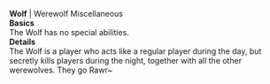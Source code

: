 **Wolf** | Werewolf Miscellaneous  
__Basics__  
The Wolf has no special abilities.  
__Details__  
The Wolf is a player who acts like a regular player during the day, but secretly kills players during the night, together with all the other werewolves. They go Rawr~
